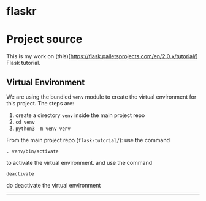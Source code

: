 # flaskr

# Project source
This is my work on 
(this)[https://flask.palletsprojects.com/en/2.0.x/tutorial/] 
Flask tutorial.


## Virtual Environment

We are using the bundled `venv` module to create the virtual environment for this project. The steps are:
1. create a directory `venv` inside the main project repo
1. `cd venv`
1. `python3 -m venv venv`

From the main project repo (`flask-tutorial/`):
use the command
```
. venv/bin/activate
```
to activate the virtual environment.
and
use the command
```
deactivate
```
do deactivate the virtual environment
***
